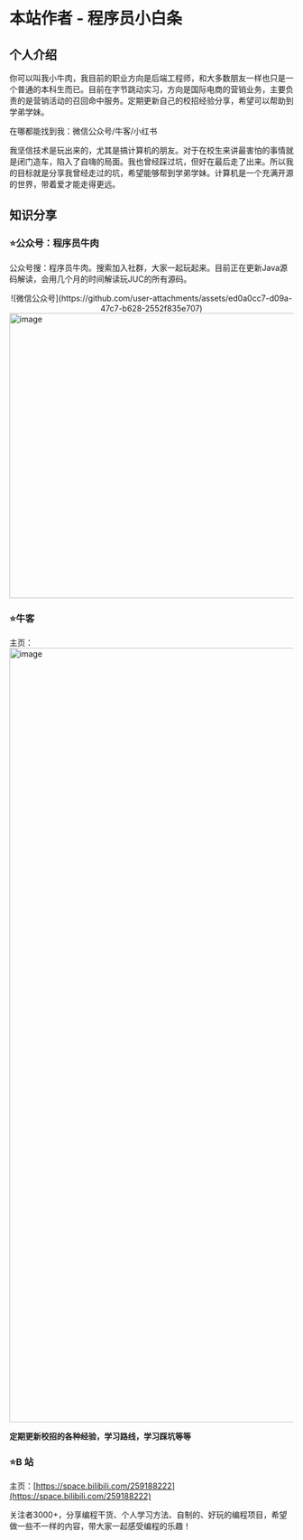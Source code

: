 # 本站作者 - 程序员小白条

## 个人介绍

你可以叫我小牛肉，我目前的职业方向是后端工程师，和大多数朋友一样也只是一个普通的本科生而已。目前在字节跳动实习，方向是国际电商的营销业务，主要负责的是营销活动的召回命中服务。定期更新自己的校招经验分享，希望可以帮助到学弟学妹。

在哪都能找到我：微信公众号/牛客/小红书

我坚信技术是玩出来的，尤其是搞计算机的朋友。对于在校生来讲最害怕的事情就是闭门造车，陷入了自嗨的局面。我也曾经踩过坑，但好在最后走了出来。所以我的目标就是分享我曾经走过的坑，希望能够帮到学弟学妹。计算机是一个充满开源的世界，带着爱才能走得更远。




## 知识分享

### ⭐️公众号：程序员牛肉

公众号搜：程序员牛肉。搜索加入社群，大家一起玩起来。目前正在更新Java源码解读，会用几个月的时间解读玩JUC的所有源码。
<div style="text-align:center">
  ![微信公众号](https://github.com/user-attachments/assets/ed0a0cc7-d09a-47c7-b628-2552f835e707)
</div>

<img width="505" alt="image" src="https://github.com/user-attachments/assets/ed0a0cc7-d09a-47c7-b628-2552f835e707" />




### ⭐️牛客

主页：
<img width="1372" alt="image" src="https://github.com/user-attachments/assets/5c78a85b-8d1e-4f2f-a48c-55fab2ccce17" />


**定期更新校招的各种经验，学习路线，学习踩坑等等**





### ⭐️B 站

主页：[https://space.bilibili.com/259188222](https://space.bilibili.com/259188222)

关注者3000+，分享编程干货、个人学习方法、自制的、好玩的编程项目，希望做一些不一样的内容，带大家一起感受编程的乐趣！












